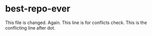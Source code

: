 # best-repo-ever
This file is changed.
Again.
This line is for conflicts check. This is the conflicting line after dot.

